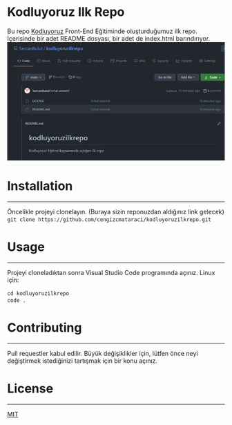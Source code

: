 # Kodluyoruz Ilk Repo
Bu repo [Kodluyoruz](https://www.kodluyoruz.org/Kodluyoruz) Front-End Eğitiminde oluşturduğumuz ilk repo. İçerisinde bir adet README dosyası, bir adet de index.html barındırıyor.
![Philadelphia's Magic Gardens. This place was so cool!](/img/Adsız.png "Philadelphia's Magic Gardens")
# Installation
---
Öncelikle projeyi clonelayın. (Buraya sizin reponuzdan aldığınız link gelecek)
` git clone https://github.com/cengizcmataraci/kodluyoruzilkrepo.git `
# Usage
---
Projeyi cloneladıktan sonra Visual Studio Code programında açınız.
Linux için:
```
cd kodluyoruzilkrepo
code .
```
# Contributing
---
Pull requestler kabul edilir. Büyük değişiklikler için, lütfen önce neyi değiştirmek istediğinizi tartışmak için bir konu açınız.
# License
---
[MIT](https://choosealicense.com/licenses/mit/)